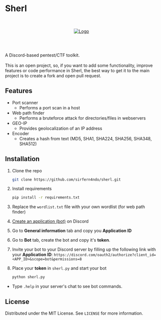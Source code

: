 # Sherl
<br/>
<p align="center">
  <a href="https://github.com/sirfern4ndo/sherl">
    <img src="https://c.tenor.com/VFyzlhcQ7aMAAAAC/benedict-cumberbatch-a-wild-sherlock-appears.gif" alt="Logo">
  </a>
</p><br><br>

A Discord-based pentest/CTF toolkit.
<br><br>
This is an open project, so, if you want to add some functionality, improve features or code performance in Sherl, the best way to get it to the main project is to create a fork and open pull request.

## Features

* Port scanner
   * Performs a port scan in a host
* Web path finder
   * Performs a bruteforce attack for directories/files in webservers
* GEO-IP
   * Provides geolocalization of an IP address
* Encoder
   * Creates a hash from text (MD5, SHA1, SHA224, SHA256, SHA348, SHA512)


## Installation

1. Clone the repo
   ```sh
   git clone https://github.com/sirfern4ndo/sherl.git
   ```
2. Install requirements
   ```sh
   pip install -r requirements.txt
   ```
3. Replace the `wordlist.txt` file with your own wordlist (for web path finder)

4. [Create an application (bot)](https://discord.com/developers/applications) on Discord

5. Go to **General information** tab and copy you **Application ID**

6. Go to **Bot** tab, create the bot and copy it's **token**.

7. Invite your bot to your Discord server by filling up the following link with your **Application ID**:
`https://discord.com/oauth2/authorize?client_id=<APP_ID>&scope=bot&permissions=8`

8. Place your **token** in `sherl.py` and start your bot
   ```sh
   python sherl.py
   ```
* Type `.help` in your server's chat to see bot commands.

## License

Distributed under the MIT License. See `LICENSE` for more information.
